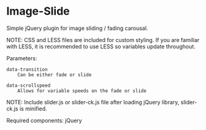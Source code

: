 Image-Slide
===========

Simple jQuery plugin for image sliding / fading carousal. 


NOTE: CSS and LESS files are included for custom styling.  If you are familiar with LESS, it is recommended to use LESS so variables update throughout. 


Parameters: 

	data-transition
		Can be either fade or slide

	data-scrollspeed
		Allows for variable speeds on the fade or slide
	
	

NOTE:  Include slider.js or slider-ck.js file after loading jQuery library, slider-ck.js is minified.


Required components:
jQuery